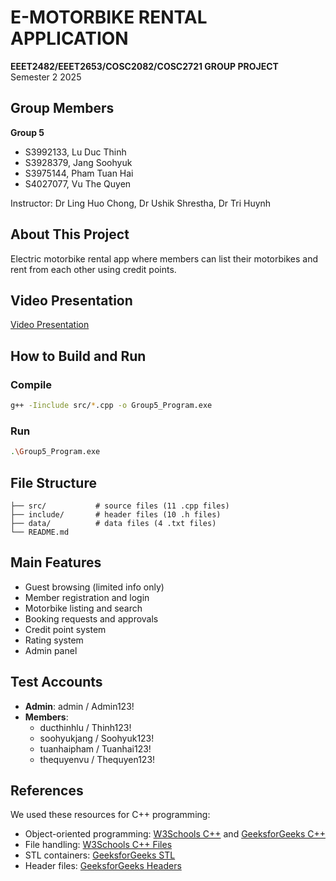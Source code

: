 # E-MOTORBIKE RENTAL APPLICATION

**EEET2482/EEET2653/COSC2082/COSC2721 GROUP PROJECT**  
Semester 2 2025

## Group Members
**Group 5**
- S3992133, Lu Duc Thinh
- S3928379, Jang Soohyuk  
- S3975144, Pham Tuan Hai
- S4027077, Vu The Quyen

Instructor: Dr Ling Huo Chong, Dr Ushik Shrestha, Dr Tri Huynh

## About This Project
Electric motorbike rental app where members can list their motorbikes and rent from each other using credit points.

## Video Presentation
[Video Presentation](https://youtu.be/DA90ajlSlGE)

## How to Build and Run

### Compile
```bash
g++ -Iinclude src/*.cpp -o Group5_Program.exe
```

### Run
```bash
.\Group5_Program.exe
```

## File Structure
```
├── src/           # source files (11 .cpp files)
├── include/       # header files (10 .h files)
├── data/          # data files (4 .txt files)
└── README.md
```

## Main Features
- Guest browsing (limited info only)
- Member registration and login
- Motorbike listing and search
- Booking requests and approvals
- Credit point system
- Rating system
- Admin panel

## Test Accounts
- **Admin**: admin / Admin123!
- **Members**: 
  - ducthinhlu / Thinh123!
  - soohyukjang / Soohyuk123!
  - tuanhaipham / Tuanhai123!
  - thequyenvu / Thequyen123!

## References
We used these resources for C++ programming:
- Object-oriented programming: [W3Schools C++](https://www.w3schools.com/cpp/) and [GeeksforGeeks C++](https://www.geeksforgeeks.org/cpp/)
- File handling: [W3Schools C++ Files](https://www.w3schools.com/cpp/cpp_files.asp)
- STL containers: [GeeksforGeeks STL](https://www.geeksforgeeks.org/the-c-standard-template-library-stl/)
- Header files: [GeeksforGeeks Headers](https://www.geeksforgeeks.org/header-files-in-c-cpp-and-its-uses/)